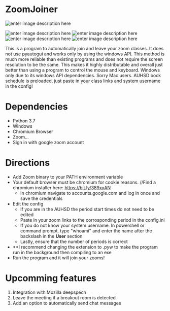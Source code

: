

# ZoomJoiner 
![enter image description here](https://charliealgert.com/Zoom.png)



![enter image description here](https://img.shields.io/badge/Platform-Windows-blue) ![enter image description here](https://img.shields.io/badge/Stable-No%20release-red) ![enter image description here](https://img.shields.io/badge/License-GNU-brightgreen) ![enter image description here](https://img.shields.io/badge/Discord-Wonton0651-blue)


This is a program to automatically join and leave your zoom classes. It does not use pyautogui and works only by using the windows API. This method is much more reliable than existing programs and does not require the screen resolution to be the same. This makes it highly distributable and overall just better than using a program to control the mouse and keyboard. Windows only due to its windows API dependencies. Sorry Mac users. AUHSD bock schedule is preloaded, just paste in your class links and system username in the config!


# Dependencies

 - Python 3.7
 - Windows
 - Chromium Browser
 - Zoom...
 - Sign in with google zoom account

 
# Directions

 - Add Zoom binary to your PATH environment variable
 - Your default browser must be chromium for cookie reasons.   //Find a chromium installer here: https://bit.ly/389xxAN
	 - In chromium navigate to accounts.google.com and log in once and save the credentials
 - Edit the config
	 - If you are in the AUHSD the period start times do not need to be edited
	 - Paste in your zoom links to the corrosponding period in the config.ini
	 - If you do not know your system username: In powershell or command prompt, type "whoami" and enter the name after the backslash in the **User** section
	 - Lastly, ensure that the number of periods is correct
 - **I recommend changing the extension to .pyw to make the program run in the background then compiling to an exe
 - Run the program and it will join your zooms!

# Upcomming features


 1. Integration with Mozilla deepspech
 2. Leave the meeting if a breakout room is detected
 3. Add an option to automatically send chat messages
 
